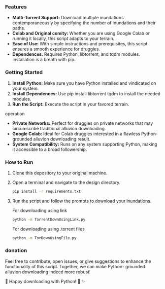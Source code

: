 ### Features 
- **Multi-Torrent Support:** Download multiple  inundations  contemporaneously by specifying the number of  inundations and their paths.
- **Colab and Original comity:** Whether you are using Google Colab or running it locally, this script adapts to your  terrain.
- **Ease of Use:** With simple instructions and prerequisites, this script ensures a smooth experience for  druggies. 
- **Dependences:** Requires Python, libtorrent, and tqdm modules. Installation is a  breath with pip.

### Getting Started
1. **Install Python:** Make sure you have Python installed and  vindicated on your system.  
2. **Install Dependences:** Use pip install libtorrent tqdm to install the  needed modules.  
3. **Run the Script:** Execute the script in your  favored  terrain.

operation 
- **Private Networks:** Perfect for  druggies on private networks that may  circumscribe traditional alluvion downloading.
- **Google Colab:** Ideal for Colab  druggies interested in a  flawless Python- grounded alluvion downloading  result.
- **System Compatibility:** Runs on any system supporting Python, making it accessible to a broad  followership.

### How to Run  
1. Clone this depository to your original machine.


2. Open a terminal and navigate to the  design directory.
    ```bash
    pip install -r requirements.txt
    ```
3. Run the script and follow the prompts to download your  inundations.

    For downloading using link
    ```bash
    python -m TorrentDownUsingLink.py
    ```

    For downloading using .torrent files
    ```bash
    python -m TorDownUsingFile.py
    ```


### donation  
Feel free to contribute, open issues, or  give suggestions to enhance the functionality of this script. Together, we can make Python- grounded alluvion downloading indeed more robust!  

🚀 Happy downloading with Python! 🐍 ✨
